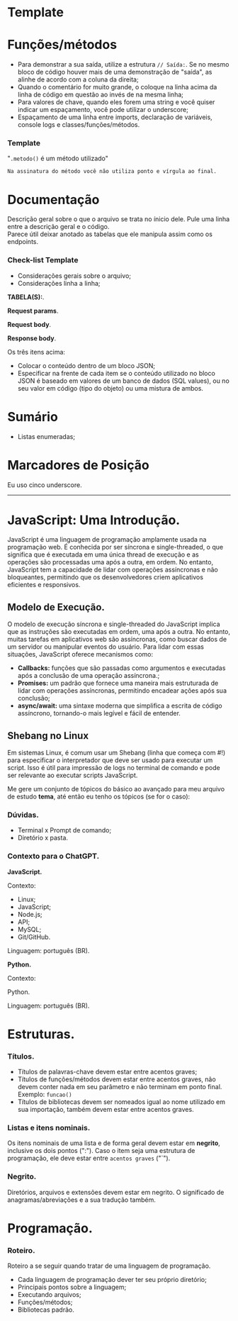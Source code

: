 # Template

# Funções/métodos

- Para demonstrar a sua saída, utilize a estrutura `// Saída:`. Se no mesmo bloco de código houver mais de uma demonstração de "saída", as alinhe de acordo com a coluna da direita;
- Quando o comentário for muito grande, o coloque na linha acima da linha de código em questão ao invés de na mesma linha;
- Para valores de chave, quando eles forem uma string e você quiser indicar um espaçamento, você pode utilizar o underscore;
- Espaçamento de uma linha entre imports, declaração de variáveis, console logs e classes/funções/métodos.

### Template

"`.metodo()` é um método utilizado"

`Na assinatura do método você não utiliza ponto e vírgula ao final.`

# Documentação

Descrição geral sobre o que o arquivo se trata no ínicio dele. Pule uma linha entre a descrição geral e o código.\
Parece útil deixar anotado as tabelas que ele manipula assim como os endpoints.

### Check-list Template

- Considerações gerais sobre o arquivo;
- Considerações linha a linha;

**TABELA(S):**.

**Request params**.

**Request body**.

**Response body**.

Os três itens acima:

- Colocar o conteúdo dentro de um bloco JSON;
- Especificar na frente de cada item se o conteúdo utilizado no bloco JSON é baseado em valores de um banco de dados (SQL values), ou no seu valor em código (tipo do objeto) ou uma mistura de ambos.

# Sumário

- Listas enumeradas;


# Marcadores de Posição

Eu uso cinco underscore.

---

# JavaScript: Uma Introdução.

JavaScript é uma linguagem de programação amplamente usada na programação web. É conhecida por ser síncrona e single-threaded, o que significa que é executada em uma única thread de execução e as operações são processadas uma após a outra, em ordem. No entanto, JavaScript tem a capacidade de lidar com operações assíncronas e não bloqueantes, permitindo que os desenvolvedores criem aplicativos eficientes e responsivos.

## Modelo de Execução.

O modelo de execução síncrona e single-threaded do JavaScript implica que as instruções são executadas em ordem, uma após a outra. No entanto, muitas tarefas em aplicativos web são assíncronas, como buscar dados de um servidor ou manipular eventos do usuário. Para lidar com essas situações, JavaScript oferece mecanismos como:

- **Callbacks:** funções que são passadas como argumentos e executadas após a conclusão de uma operação assíncrona.;
- **Promises:** um padrão que fornece uma maneira mais estruturada de lidar com operações assíncronas, permitindo encadear ações após sua conclusão;
- **async/await:** uma sintaxe moderna que simplifica a escrita de código assíncrono, tornando-o mais legível e fácil de entender.

## Shebang no Linux

Em sistemas Linux, é comum usar um Shebang (linha que começa com #!) para especificar o interpretador que deve ser usado para executar um script. Isso é útil para impressão de logs no terminal de comando e pode ser relevante ao executar scripts JavaScript.

Me gere um conjunto de tópicos do básico ao avançado para meu arquivo de estudo **tema**, até então eu tenho os tópicos (se for o caso):

### Dúvidas.

- Terminal x Prompt de comando;
- Diretório x pasta.

### Contexto para o ChatGPT.

**JavaScript.**

Contexto:

- Linux;
- JavaScript;
- Node.js;
- API;
- MySQL;
- Git/GitHub.

Linguagem: português (BR).

**Python.**

Contexto:

Python.

Linguagem: português (BR).

# Estruturas.

### Títulos.

- Títulos de palavras-chave devem estar entre acentos graves;
- Títulos de funções/métodos devem estar entre acentos graves, não devem conter nada em seu parâmetro e não terminam em ponto final. Exemplo: `funcao()`
- Títulos de bibliotecas devem ser nomeados igual ao nome utilizado em sua importação, também devem estar entre acentos graves.

### Listas e itens nominais.

Os itens nominais de uma lista e de forma geral devem estar em **negrito**, inclusive os dois pontos (":"). Caso o item seja uma estrutura de programação, ele deve estar entre `acentos graves` ("`").

### Negrito.

Diretórios, arquivos e extensões devem estar em negrito. O significado de anagramas/abreviações e a sua tradução também.

# Programação.

### Roteiro.

Roteiro a se seguir quando tratar de uma linguagem de programação.

- Cada linguagem de programação dever ter seu próprio diretório;
- Principais pontos sobre a linguagem;
- Executando arquivos;
- Funções/métodos;
- Bibliotecas padrão.